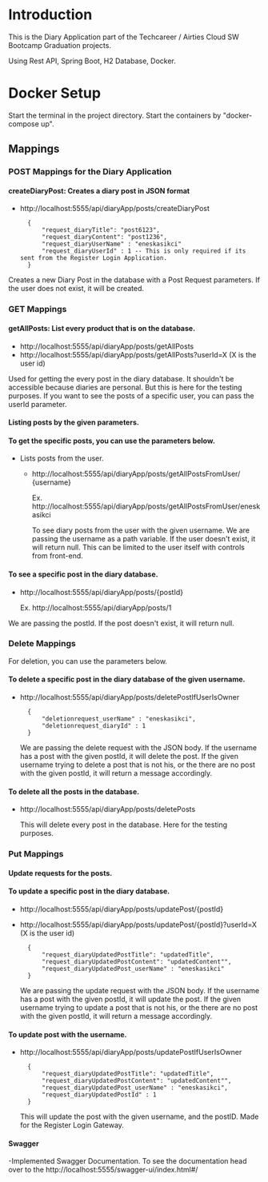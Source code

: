 # Introduction

This is the Diary Application part of the Techcareer / Airties Cloud SW Bootcamp Graduation projects.

Using Rest API, Spring Boot, H2 Database, Docker.

# Docker Setup

Start the terminal in the project directory. Start the containers by "docker-compose up".


## Mappings
### POST Mappings for the Diary Application
#### createDiaryPost: Creates a diary post in JSON format

- http://localhost:5555/api/diaryApp/posts/createDiaryPost

        {      
            "request_diaryTitle": "post6123",
            "request_diaryContent": "post1236",
            "request_diaryUserName" : "eneskasikci"
            "request_diaryUserId" : 1 -- This is only required if its sent from the Register Login Application.
        }

Creates a new Diary Post in the database with a Post Request parameters. If the user does not exist, it will be created.

### GET Mappings
#### getAllPosts: List every product that is on the database.
- http://localhost:5555/api/diaryApp/posts/getAllPosts
- http://localhost:5555/api/diaryApp/posts/getAllPosts?userId=X (X is the user id)
 
Used for getting the every post in the diary database. It shouldn't be accessible because diaries are personal. 
But this is here for the testing purposes. If you want to see the posts of a specific user, you can pass the userId parameter.

#### Listing posts by the given parameters.
#### To get the specific posts, you can use the parameters below.
- Lists posts from the user.
    - http://localhost:5555/api/diaryApp/posts/getAllPostsFromUser/ {username}
        
        Ex. http://localhost:5555/api/diaryApp/posts/getAllPostsFromUser/eneskasikci

      To see diary posts from the user with the given username. We are passing the username as a path variable. 
      If the user doesn't exist, it will return null.
      This can be limited to the user itself with controls from front-end.


#### To see a specific post in the diary database.
- http://localhost:5555/api/diaryApp/posts/{postId}

  Ex. http://localhost:5555/api/diaryApp/posts/1

We are passing the postId. If the post doesn't exist, it will return null.

### Delete Mappings
For deletion, you can use the parameters below.

#### To delete a specific post in the diary database of the given username.
- http://localhost:5555/api/diaryApp/posts/deletePostIfUserIsOwner

        {
            "deletionrequest_userName" : "eneskasikci",
            "deletionrequest_diaryId" : 1
        }


   We are passing the delete request with the JSON body. If the username has a post with the given postId, it will delete the post.
   If the given username trying to delete a post that is not his, or the there are no post with the given postId, it will return a message accordingly.

#### To delete all the posts in the database.
- http://localhost:5555/api/diaryApp/posts/deletePosts

   This will delete every post in the database. Here for the testing purposes.

### Put Mappings
#### Update requests for the posts.
#### To update a specific post in the diary database.
- http://localhost:5555/api/diaryApp/posts/updatePost/{postId}
- http://localhost:5555/api/diaryApp/posts/updatePost/{postId}?userId=X (X is the user id)

        {
            "request_diaryUpdatedPostTitle": "updatedTitle",
            "request_diaryUpdatedPostContent": "updatedContent"",
            "request_diaryUpdatedPost_userName" : "eneskasikci"
        }

   We are passing the update request with the JSON body. If the username has a post with the given postId, it will update the post.
   If the given username trying to update a post that is not his, or the there are no post with the given postId, it will return a message accordingly.

#### To update post with the username.
- http://localhost:5555/api/diaryApp/posts/updatePostIfUserIsOwner
    
        {
            "request_diaryUpdatedPostTitle": "updatedTitle",
            "request_diaryUpdatedPostContent": "updatedContent"",
            "request_diaryUpdatedPost_userName" : "eneskasikci",
            "request_diaryUpdatedPostId" : 1
        }

  This will update the post with the given username, and the postID. Made for the Register Login Gateway.

#### Swagger
-Implemented Swagger Documentation. To see the documentation head over to the http://localhost:5555/swagger-ui/index.html#/

